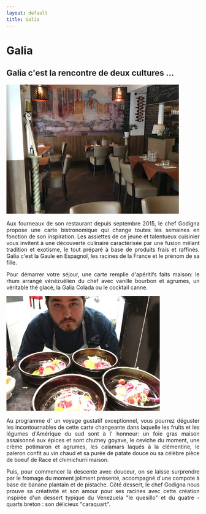 ```yaml
--- 
layout: default 
title: Galia
---
```


<div class="page-breadcrumb">
    <div class="container text-center">
        <h1 class="title-1"><span style="text-transform:capitalize">Galia</span></h1>
    </div>
</div>
<div class="space-40"></div>
<div class="container">
    <div class="row">
        <div class="col-sm-8 col-sm-offset-2">
            <div class="margin-b-40">
              <h2 class="text-uppercase text-center ">Galia c'est la rencontre de deux cultures ...</h2>
            </div>
        </div>
    </div>
    <div class="row">
        <div class="col-md-6">
            <img src="/images/galia/galia1.jpg" alt="" class="img-responsive center-img img-rounded">
            <div class="space-30"></div>
        </div>
        <div class="col-md-6">
            <p style="text-align: justify;">
                Aux fourneaux de son restaurant depuis septembre 2015, le chef Godigna propose une carte bistronomique qui change toutes les semaines en fonction de son inspiration. Les assiettes de ce jeune et talentueux cuisinier vous invitent à une découverte culinaire
                caractérisée par une fusion mêlant tradition et exotisme, le tout préparé à base de produits frais et raffinés. Galia c'est la Gaule en Espagnol, les racines de la France et le prénom de sa fille.
            </p>
            <p style="text-align: justify;">
                Pour démarrer votre séjour, une carte remplie d'apéritifs faits maison: le rhum arrangé vénézuélien du chef avec vanille bourbon et agrumes, un véritable thé glacé, la Galia Colada ou le cocktail canne.
            </p>
            <div class="space-30"></div>
        </div>
    </div>
    <div class="row">
        <div class="col-md-6 col-md-push-6">
            <img src="/images/galia/galia2.jpg" alt="" class="img-responsive center-img img-rounded">
            <div class="space-30"></div>
        </div>
        <div class="col-md-6 col-md-pull-6">
            <p style="text-align: justify;">
                Au programme d' un voyage gustatif exceptionnel, vous pourrez déguster les incontournables de cette carte changeante dans laquelle les fruits et les légumes d'Amérique du sud sont à l' honneur: un foie gras maison assaisonné aux épices et sont chutney
                goyave, le ceviche du moment, une crème potimaron et agrumes, les calamars laqués à la clémentine, le paleron confit au vin chaud et sa purée de patate douce ou sa célèbre pièce de boeuf de Race et chimichurri maison.
            </p>
            <p style="text-align: justify;">
                Puis, pour commencer la descente avec douceur, on se laisse surprendre par le fromage du moment joliment présenté, accompagné d'une compote à base de banane plantain et de pistache. Côté dessert, le chef Godigna nous prouve sa créativité et son amour
                pour ses racines avec cette création inspirée d'un dessert typique du Venezuela "le quesillo" et du quatre - quarts breton : son délicieux "caraquart".
            </p>
            <div class="space-30"></div>
        </div>
    </div>
</div>
<div class="space-40"></div>